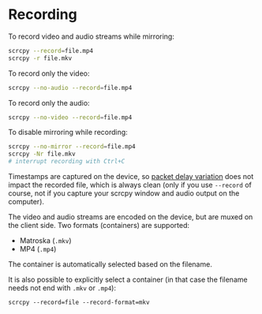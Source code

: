 # Recording

To record video and audio streams while mirroring:

```bash
scrcpy --record=file.mp4
scrcpy -r file.mkv
```

To record only the video:

```bash
scrcpy --no-audio --record=file.mp4
```

To record only the audio:

```bash
scrcpy --no-video --record=file.mp4
```

To disable mirroring while recording:

```bash
scrcpy --no-mirror --record=file.mp4
scrcpy -Nr file.mkv
# interrupt recording with Ctrl+C
```

Timestamps are captured on the device, so [packet delay variation] does not
impact the recorded file, which is always clean (only if you use `--record` of
course, not if you capture your scrcpy window and audio output on the computer).

[packet delay variation]: https://en.wikipedia.org/wiki/Packet_delay_variation

The video and audio streams are encoded on the device, but are muxed on the
client side. Two formats (containers) are supported:
 - Matroska (`.mkv`)
 - MP4 (`.mp4`)

The container is automatically selected based on the filename.

It is also possible to explicitly select a container (in that case the filename
needs not end with `.mkv` or `.mp4`):

```
scrcpy --record=file --record-format=mkv
```
